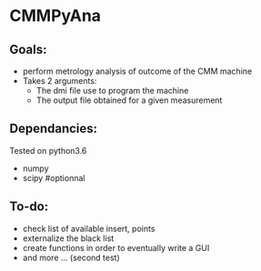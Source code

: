 # CMMPyAna

## Goals:
  - perform metrology analysis of outcome of the CMM machine
  - Takes 2 arguments:
     - The dmi file use to program the machine
     - The output file obtained for a given measurement

## Dependancies:
  Tested on python3.6
  - numpy
  - scipy #optionnal

## To-do:
  - check list of available insert, points
  - externalize the black list
  - create functions in order to eventually write a GUI
  - and more ... (second test)



